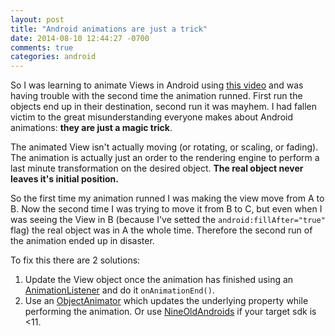 ```yaml
---
layout: post
title: "Android animations are just a trick"
date: 2014-08-10 12:44:27 -0700
comments: true
categories: android
---
```


So I was learning to animate Views in Android using [this video] and was having trouble with the second time the animation runned. First run the objects end up in their destination, second run it was mayhem. 
I had fallen victim to the great misunderstanding everyone makes about Android animations: **they are just a magic trick**.

<!--more-->

The animated View isn't actually moving (or rotating, or scaling, or fading). The animation is actually just an order to the rendering engine to perform a last minute transformation on the desired object. **The real object never leaves it's initial position.**

So the first time my animation runned I was making the view move from A to B. Now the second time I was trying to move it from B to C, but even when I was seeing the View in B (because I've setted the `android:fillAfter="true"` flag) the real object was in A the whole time. Therefore the second run of the animation ended up in disaster.

To fix this there are 2 solutions:

1. Update the View object once the animation has finished using an [AnimationListener] and do it `onAnimationEnd()`.
2. Use an [ObjectAnimator] which updates the underlying property while performing the animation. Or use [NineOldAndroids] if your target sdk is <11.

[this video]: http://youtu.be/_UWXqFBF86U]
[AnimationListener]: http://developer.android.com/reference/android/view/animation/Animation.AnimationListener.html
[ObjectAnimator]: http://developer.android.com/reference/android/animation/ObjectAnimator.html
[NineOldAndroids]: http://nineoldandroids.com/